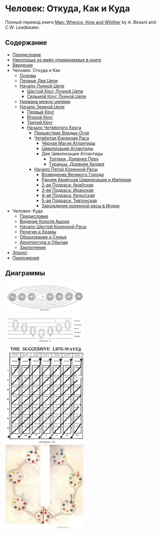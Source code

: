 # Человек: Откуда, Как и Куда

Полный перевод книги [Man: Whence, How and Whither](https://archive.org/details/manwhencehowandw031919mbp) by A. Besant and C.W. Leadbeater.

## Содержание

- [Предисловие](/ru/00.foreword)
- [Некоторые из имён упоминаемые в книге](/ru/00.characters)
- [Введение](/ru/01.introduction)
- Человек: Откуда и Как
  - [Основы](/ru/01.preliminaries)
  - [Первые Две Цепи](/ru/02.1st-and-2nd-chains)
  - [Начало Лунной Цепи](/ru/03.early-moon-chain)
    - [Шестой Круг Лунной Цепи](/ru/04.6th-moon-round)
    - [Седьмой Круг Лунной Цепи](/ru/05.7th-moon-round)
  - [Нирвана между цепями](/ru/06.0.interchain-nirvana)
  - [Начало Земной Цепи](/ru/06.early-earth-chain)
    - [Первый Круг](/ru/07.1st-round)
    - [Второй Круг](/ru/07.2nd-round)
    - [Третий Круг](/ru/07.3rd-round)
    - [Начало Четвёртого Круга](/ru/07.4th-round)
      - [Пришествие Владык Огня](/ru/07.lords-of-fire)
      - [Четвёртая Коренная Раса](/ru/08.4th-root-race)
        - [Чёрная Магия Атлантиды](/ru/10.atlantean-black-magic)
        - [Цивилизация Атлантиды](/ru/11.atlantean-civilization)
        - Две Цивилизации Атлантиды
          - [Толтеки, Древнее Перу](/ru/12.tolteks-ancient-peru)
          - [Туранцы, Древняя Халдея](/ru/13.turanians-ancient-chaldea)
      - [Начало Пятой Коренной Расы](/ru/14.5th-root-race)
        - [Возведение Великого Города](/ru/15.the-great-city)
        - [Ранняя Арийская Цивилизация и Империя](/ru/16.1-aryans)
        - [2-ая Подраса: Арабская](/ru/16.2-arabians)
        - [3-яя Подраса: Иранская](/ru/16.3-iranians)
        - [4-ая Подраса: Кельтская](/ru/16.4-celts)
        - [5-ая Подраса: Тевтонская](/ru/16.5-teutons)
        - [Зарождение коренной расы в Индии](/ru/16.root-stock)
- Человек: Куда
  - [Предисловие](/ru/20.6th-root-race-intro)
  - [Видение Короля Ашоки](/ru/21.king-ashoka-vision)
  - [Начало Шестой Коренной Расы](/ru/23.early-6th-root-race)
  - [Религия и Храмы](/ru/24.religion-and-temples)
  - [Образование и Семья](/ru/25.education-and-family)
  - [Архитектура и Обычаи](/ru/26.architecture-and-customs)
  - [Заключение](/ru/conclusion)
- [Эпилог](/ru/epilogue)
- [Приложения](/ru/appendix)

## Диаграммы

[![](/img/p1.jpg)](/img/1.jpg)
[![](/img/p2.jpg)](/img/2.jpg)
[![](/img/p3.jpg)](/img/3.jpg)
[![](/img/p4.jpg)](/img/4.jpg)
